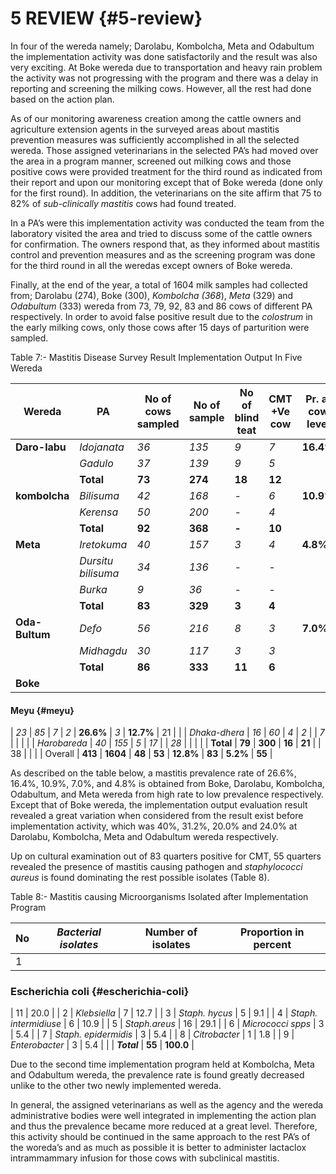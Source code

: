 # **5 REVIEW** {#5-review}

In four of the wereda namely; Darolabu, Kombolcha, Meta and Odabultum the implementation activity was done satisfactorily and the result was also very exciting. At Boke wereda due to transportation and heavy rain problem the activity was not progressing with the program and there was a delay in reporting and screening the milking cows. However, all the rest had done based on the action plan.

As of our monitoring awareness creation among the cattle owners and agriculture extension agents in the surveyed areas about mastitis prevention measures was sufficiently accomplished in all the selected wereda. Those assigned veterinarians in the selected PA’s had moved over the area in a program manner, screened out milking cows and those positive cows were provided treatment for the third round as indicated from their report and upon our monitoring except that of Boke wereda (done only for the first round). In addition, the veterinarians on the site affirm that 75 to 82% of _sub-clinically mastitis_ cows had found treated.

In a PA’s were this implementation activity was conducted the team from the laboratory visited the area and tried to discuss some of the cattle owners for confirmation. The owners respond that, as they informed about mastitis control and prevention measures and as the screening program was done for the third round in all the weredas except owners of Boke wereda.

Finally, at the end of the year, a total of 1604 milk samples had collected from; Darolabu (274), Boke (300), _Kombolcha (368_), _Meta_ (329) and _Odabultum_ (333) wereda from 73, 79, 92, 83 and 86 cows of different PA respectively. In order to avoid false positive result due to the _colostrum_ in the early milking cows, only those cows after 15 days of parturition were sampled.

Table 7:- Mastitis Disease Survey Result Implementation Output In Five Wereda

| Wereda | PA | No of cows sampled | No of sample | No of blind teat | CMT +Ve cow | Pr. at cow level | CMT +Ve teats | Pr. at teat level | No of isolate |
| --- | --- | --- | --- | --- | --- | --- | --- | --- | --- |
| **Daro-labu** | _Idojanata_ | _36_ | _135_ | _9_ | _7_ | **16.4%** | _10_ | **5.5%** | 10 |
|  | _Gadulo_ | _37_ | _139_ | _9_ | _5_ |  | _5_ |  |  |
|  | **Total** | **73** | **274** | **18** | **12** |  | 15 |  |  |
| **kombolcha** | _Bilisuma_ | _42_ | _168_ | _-_ | _6_ | **10.9%** | _11_ | **5.2%** | 16 |
|  | _Kerensa_ | _50_ | _200_ | _-_ | _4_ |  | _8_ |  |  |
|  | **Total** | **92** | **368** | **-** | **10** |  | 19 |  |  |
| **Meta** | _Iretokuma_ | _40_ | _157_ | _3_ | _4_ | **4.8%** | _4_ | **1.2%** | 4 |
|  | _Dursitu bilisuma_ | _34_ | _136_ | _-_ | _-_ |  | _-_ |  |  |
|  | _Burka_ | _9_ | _36_ | _-_ | _-_ |  | _-_ |  |  |
|  | **Total** | **83** | **329** | **3** | **4** |  | 4 |  |  |
| **Oda-Bultum** | _Defo_ | _56_ | _216_ | _8_ | _3_ | **7.0%** | _4_ | **2.1%** | 4 |
|  | _Midhagdu_ | _30_ | _117_ | _3_ | _3_ |  | _3_ |  |  |
|  | **Total** | **86** | **333** | **11** | **6** |  | 7 |  |  |
| **Boke** | 

#### Meyu {#meyu}

 | _23_ | _85_ | _7_ | _2_ | **26.6%** | _3_ | **12.7%** | 21 |
|  | _Dhaka-dhera_ | _16_ | _60_ | _4_ | _2_ |  | _7_ |  |  |
|  | _Harobareda_ | _40_ | _155_ | _5_ | _17_ |  | _28_ |  |  |
|  | **Total** | **79** | **300** | **16** | **21** |  | 38 |  |  |
| Overall | **413** | **1604** | **48** | **53** | **12.8%** | **83** | **5.2%** | **55** |

As described on the table below, a mastitis prevalence rate of 26.6%, 16.4%, 10.9%, 7.0%, and 4.8% is obtained from Boke, Darolabu, Kombolcha, Odabultum, and Meta wereda from high rate to low prevalence respectively. Except that of Boke wereda, the implementation output evaluation result revealed a great variation when considered from the result exist before implementation activity, which was 40%, 31.2%, 20.0% and 24.0% at Darolabu, Kombolcha, Meta and Odabultum wereda respectively.

Up on cultural examination out of 83 quarters positive for CMT, 55 quarters revealed the presence of mastitis causing pathogen and _staphylococci aureus_ is found dominating the rest possible isolates (Table 8).

Table 8:- Mastitis causing Microorganisms Isolated after Implementation Program

| **No** | **_Bacterial isolates_** | **Number of isolates** | **Proportion in percent** |
| --- | --- | --- | --- |
| 1 | 

### Escherichia coli {#escherichia-coli}

 | 11 | 20.0 |
| 2 | _Klebsiella_ | 7 | 12.7 |
| 3 | _Staph. hycus_ | 5 | 9.1 |
| 4 | _Staph. intermidiuse_ | 6 | 10.9 |
| 5 | _Staph.areus_ | 16 | 29.1 |
| 6 | _Micrococci spps_ | 3 | 5.4 |
| 7 | _Staph. epidermidis_ | 3 | 5.4 |
| 8 | _Citrobacter_ | 1 | 1.8 |
| 9 | _Enterobacter_ | 3 | 5.4 |
|  | **_Total_** | **55** | **100.0** |

Due to the second time implementation program held at Kombolcha, Meta and Odabultum wereda, the prevalence rate is found greatly decreased unlike to the other two newly implemented wereda.

In general, the assigned veterinarians as well as the agency and the wereda administrative bodies were well integrated in implementing the action plan and thus the prevalence became more reduced at a great level. Therefore, this activity should be continued in the same approach to the rest PA’s of the woreda’s and as much as possible it is better to administer lactaclox intrammammary infusion for those cows with subclinical mastitis.